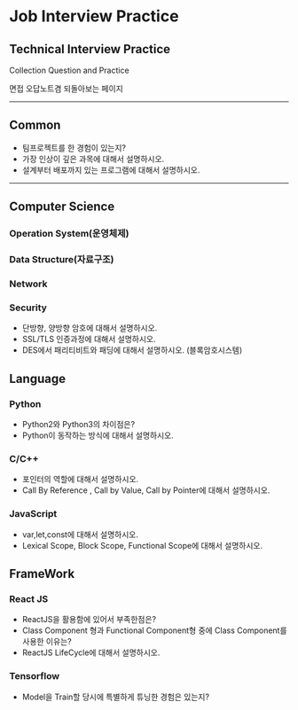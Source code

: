 # Job Interview Practice

## Technical Interview Practice 
Collection Question and Practice

면접 오답노트겸 되돌아보는 페이지

---
## Common 
- 팀프로젝트를 한 경험이 있는지?
- 가장 인상이 깊은 과목에 대해서 설명하시오.
- 설계부터 배포까지 있는 프로그램에 대해서 설명하시오.


---
## Computer Science 
### Operation System(운영체제)
### Data Structure(자료구조)
### Network
### Security 
-   단방향, 양방향 암호에 대해서 설명하시오.
-   SSL/TLS 인증과정에 대해서 설명하시오.
-   DES에서 패리티비트와 패딩에 대해서 설명하시오. (블록암호시스템)
## Language

### Python
- Python2와 Python3의 차이점은?
- Python이 동작하는 방식에 대해서 설명하시오.
### C/C++
- 포인터의 역할에 대해서 설명하시오.
- Call By Reference , Call by Value, Call by Pointer에 대해서 설명하시오.
### JavaScript
-   var,let,const에 대해서 설명하시오.
-   Lexical Scope, Block Scope, Functional Scope에 대해서 설명하시오.


## FrameWork
### React JS
- ReactJS을 활용함에 있어서 부족한점은?
- Class Component 형과 Functional Component형 중에 Class Component를 사용한 이유는?
- ReactJS LifeCycle에 대해서 설명하시오.

### Tensorflow
- Model을 Train할 당시에 특별하게 튜닝한 경험은 있는지? 